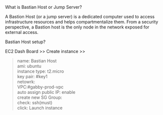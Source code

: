What is Bastian Host or Jump Server?  

A Bastion Host (or a jump server) is a dedicated computer used to access infrastructure resources and helps compartmentalize them. From a security perspective, a Bastion host is the only node in the network exposed for external access.    

Bastian Host setup?  
  
EC2 Dash Board >> Create instance >>   
   > name: Bastian Host  
  ami: ubuntu  
  instance type: t2.micro  
  key pair: #key1  
  netowrk:  
      VPC:#gabby-prod-vpc   
    auto assign public IP: enable  
    create new SG Group:   
      check: ssh(must)  
  click: Launch instance  

